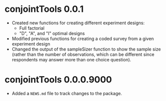 # conjointTools 0.0.1

* Created new functions for creating different experiment designs:
    - Full factorial
    - "D", "A", and "I" optimal designs
* Modified previous functions for creating a coded survey from a given experiment design
* Changed the output of the sampleSizer function to show the sample size (rather than the number of observations, which can be different since respondents may answer more than one choice question).

# conjointTools 0.0.0.9000

* Added a `NEWS.md` file to track changes to the package.
